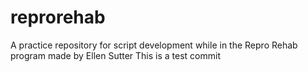 # reprorehab
A practice repository for script development while in the Repro Rehab program
made by Ellen Sutter
This is a test commit


